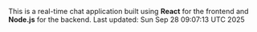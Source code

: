 This is a real-time chat application built using **React** for the frontend and **Node.js** for the backend.
Last updated: Sun Sep 28 09:07:13 UTC 2025
